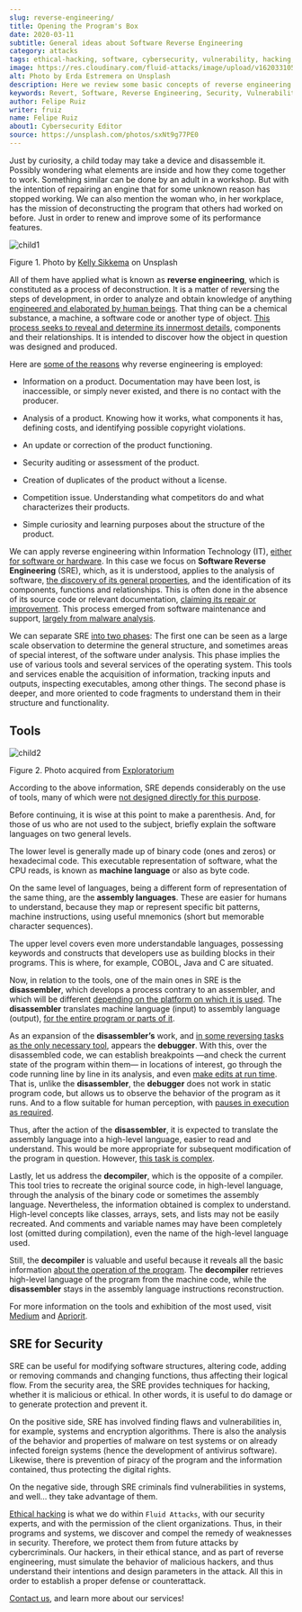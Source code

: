 ```yaml
---
slug: reverse-engineering/
title: Opening the Program's Box
date: 2020-03-11
subtitle: General ideas about Software Reverse Engineering
category: attacks
tags: ethical-hacking, software, cybersecurity, vulnerability, hacking, security-testing
image: https://res.cloudinary.com/fluid-attacks/image/upload/v1620331058/blog/reverse-engineering/cover_nsktcf.webp
alt: Photo by Erda Estremera on Unsplash
description: Here we review some basic concepts of reverse engineering within information technology and through what tools it can be used for ethical and malicious hacking.
keywords: Revert, Software, Reverse Engineering, Security, Vulnerability, Hacking, Ethical Hacking, Pentesting
author: Felipe Ruiz
writer: fruiz
name: Felipe Ruiz
about1: Cybersecurity Editor
source: https://unsplash.com/photos/sxNt9g77PE0
---
```


Just by curiosity, a child today may take a device and disassemble it.
Possibly wondering what elements are inside and how they come together
to work. Something similar can be done by an adult in a workshop. But
with the intention of repairing an engine that for some unknown reason
has stopped working. We can also mention the woman who, in her
workplace, has the mission of deconstructing the program that others had
worked on before. Just in order to renew and improve some of its
performance features.

<div class="imgblock">

![child1](https://res.cloudinary.com/fluid-attacks/image/upload/v1620331056/blog/reverse-engineering/child1_pwhnxl.webp)

<div class="title">

Figure 1. Photo by [Kelly Sikkema](https://unsplash.com/@kellysikkema)
on Unsplash

</div>

</div>

All of them have applied what is known as **reverse engineering**, which
is constituted as a process of deconstruction. It is a matter of
reversing the steps of development, in order to analyze and obtain
knowledge of anything [engineered and elaborated by human
beings](https://www.mitre.org/sites/default/files/publications/pr-15-2630-reverse-engineering-cognition.pdf).
That thing can be a chemical substance, a machine, a software code or
another type of object. [This process seeks to reveal and determine its
innermost
details](https://www.foo.be/cours/dess-20122013/b/Eldad_Eilam-Reversing__Secrets_of_Reverse_Engineering-Wiley\(2005\).pdf),
components and their relationships. It is intended to discover how the
object in question was designed and produced.

Here are [some of the
reasons](http://index-of.es/Varios-2/Penetration%20Testing%20and%20Reverse%20Engineering.pdf)
why reverse engineering is employed:

- Information on a product. Documentation may have been lost, is
  inaccessible, or simply never existed, and there is no contact with
  the producer.

- Analysis of a product. Knowing how it works, what components it has,
  defining costs, and identifying possible copyright violations.

- An update or correction of the product functioning.

- Security auditing or assessment of the product.

- Creation of duplicates of the product without a license.

- Competition issue. Understanding what competitors do and what
  characterizes their products.

- Simple curiosity and learning purposes about the structure of the
  product.

We can apply reverse engineering within Information Technology (IT),
[either for software or
hardware](https://www.youtube.com/watch?v=7v7UaMsgg_c). In this case we
focus on **Software Reverse Engineering** (SRE), which, as it is
understood, applies to the analysis of software, [the discovery of its
general
properties](https://www.mitre.org/sites/default/files/publications/pr-15-2630-reverse-engineering-cognition.pdf),
and the identification of its components, functions and relationships.
This is often done in the absence of its source code or relevant
documentation, [claiming its repair or
improvement](https://link.springer.com/chapter/10.1007/978-3-642-04117-4_31).
This process emerged from software maintenance and support, [largely
from malware
analysis](https://link.springer.com/chapter/10.1007/978-3-319-74950-1_6).

We can separate SRE [into two
phases](https://www.foo.be/cours/dess-20122013/b/Eldad_Eilam-Reversing__Secrets_of_Reverse_Engineering-Wiley\(2005\).pdf):
The first one can be seen as a large scale observation to determine the
general structure, and sometimes areas of special interest, of the
software under analysis. This phase implies the use of various tools and
several services of the operating system. This tools and services enable
the acquisition of information, tracking inputs and outputs, inspecting
executables, among other things. The second phase is deeper, and more
oriented to code fragments to understand them in their structure and
functionality.

## Tools

<div class="imgblock">

![child2](https://res.cloudinary.com/fluid-attacks/image/upload/v1620331057/blog/reverse-engineering/child2_csnxly.webp)

<div class="title">

Figure 2. Photo acquired from
[Exploratorium](https://www.exploratorium.edu/sites/default/files/tinkering/files/open_make_april_18.jpg)

</div>

</div>

According to the above information, SRE depends considerably on the
use of tools, many of which were [not designed directly for this
purpose](https://www.foo.be/cours/dess-20122013/b/Eldad_Eilam-Reversing__Secrets_of_Reverse_Engineering-Wiley\(2005\).pdf).

Before continuing, it is wise at this point to make a parenthesis. And,
for those of us who are not used to the subject, briefly explain the
software languages on two general levels.

The lower level is generally made up of binary code (ones and zeros) or
hexadecimal code. This executable representation of software, what the
CPU reads, is known as **machine language** or also as byte code.

On the same level of languages, being a different form of representation
of the same thing, are the **assembly languages**. These are easier for
humans to understand, because they map or represent specific bit
patterns, machine instructions, using useful mnemonics (short but
memorable character sequences).

The upper level covers even more understandable languages, possessing
keywords and constructs that developers use as building blocks in their
programs. This is where, for example, COBOL, Java and C are
situated.

Now, in relation to the tools, one of the main ones in SRE is the
**disassembler**, which develops a process contrary to an assembler, and
which will be different [depending on the platform on which it is
used](https://link.springer.com/chapter/10.1007/978-3-319-74950-1_6).
The **disassembler** translates machine language (input) to assembly
language (output), [for the entire program or parts of
it](https://www.foo.be/cours/dess-20122013/b/Eldad_Eilam-Reversing__Secrets_of_Reverse_Engineering-Wiley\(2005\).pdf).

As an expansion of the **disassembler’s** work, and [in some reversing
tasks as the only necessary
tool](https://www.foo.be/cours/dess-20122013/b/Eldad_Eilam-Reversing__Secrets_of_Reverse_Engineering-Wiley\(2005\).pdf),
appears the **debugger**. With this, over the disassembled code, we can
establish breakpoints —and check the current state of the program within
them— in locations of interest, go through the code running line by line
in its analysis, and even [make edits at run
time](http://index-of.es/Varios-2/Penetration%20Testing%20and%20Reverse%20Engineering.pdf).
That is, unlike the **disassembler**, the **debugger** does not work in
static program code, but allows us to observe the behavior of the
program as it runs. And to a flow suitable for human perception, with
[pauses in execution as
required](https://link.springer.com/chapter/10.1007/978-3-319-74950-1_6).

Thus, after the action of the **disassembler**, it is expected to
translate the assembly language into a high-level language, easier to
read and understand. This would be more appropriate for subsequent
modification of the program in question. However, [this task is
complex](https://link.springer.com/chapter/10.1007/978-3-642-04117-4_31).

Lastly, let us address the **decompiler**, which is the opposite of a
compiler. This tool tries to recreate the original source code, in
high-level language, through the analysis of the binary code or
sometimes the assembly language. Nevertheless, the information obtained
is complex to understand. High-level concepts like classes, arrays,
sets, and lists may not be easily recreated. And comments and variable
names may have been completely lost (omitted during compilation), even
the name of the high-level language used.

Still, the **decompiler** is valuable and useful because it reveals all
the basic information [about the operation of the
program](https://link.springer.com/chapter/10.1007/978-3-319-74950-1_6).
The **decompiler** retrieves high-level language of the program from the
machine code, while the **disassembler** stays in the assembly language
instructions reconstruction.

For more information on the tools and exhibition of the most used, visit
[Medium](https://medium.com/@vignesh4303/reverse-engineering-resources-beginners-to-intermediate-guide-links-f64c207505ed)
and
[Apriorit](https://www.apriorit.com/dev-blog/366-software-reverse-engineering-tools).

## SRE for Security

SRE can be useful for modifying software structures, altering code,
adding or removing commands and changing functions, thus affecting their
logical flow. From the security area, the SRE provides techniques for
hacking, whether it is malicious or ethical. In other words, it is
useful to do damage or to generate protection and prevent it.

On the positive side, SRE has involved finding flaws and
vulnerabilities in, for example, systems and encryption algorithms.
There is also the analysis of the behavior and properties of malware on
test systems or on already infected foreign systems (hence the
development of antivirus software). Likewise, there is prevention of
piracy of the program and the information contained, thus protecting the
digital rights.

On the negative side, through SRE criminals find vulnerabilities in
systems, and well…​ they take advantage of them.

[Ethical hacking](../../solutions/ethical-hacking/) is what we do
within `Fluid Attacks`,
with our security experts,
and with the permission of the client organizations.
Thus,
in their programs and systems,
we discover and compel the remedy of weaknesses in security.
Therefore,
we protect them from future attacks by cybercriminals.
Our hackers,
in their ethical stance,
and as part of reverse engineering,
must simulate the behavior of malicious hackers,
and thus understand their intentions
and design parameters in the attack.
All this in order to establish a proper defense or counterattack.

[Contact us](../../contact-us/),
and learn more about our services\!
